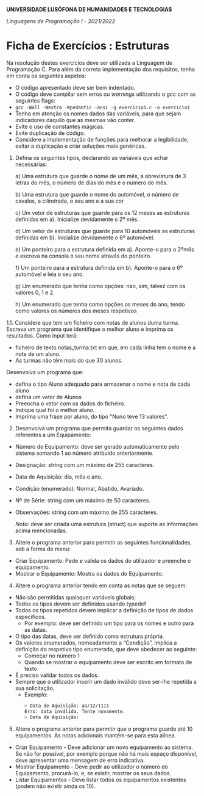 **UNIVERSIDADE LUSÓFONA DE HUMANIDADES E TECNOLOGIAS**

*Linguagens de Programação I - 2021/2022*

# Ficha de Exercícios : Estruturas

Na resolução destes exercícios deve ser utilizada a Linguagem de Programação C. Para além da correta implementação dos requisitos, tenha em conta os seguintes aspetos:

- O código apresentado deve ser bem indentado. 
- O código deve compilar sem erros ou *warnings* utilizando o *gcc* com as seguintes flags:
- `gcc -Wall -Wextra -Wpedantic -ansi -g exercicio1.c -o exercicio1`
- Tenha em atenção os nomes dados das variáveis, para que sejam indicadores daquilo que as mesmas vão conter.
- Evite o uso de constantes mágicas. 
- Evite duplicação de código. 
- Considere a implementação de funções para melhorar a legibilidade, evitar a duplicação e criar soluções mais genéricas.

1.	Defina os seguintes tipos, declarando as variáveis que achar necessárias:

	a) Uma estrutura que guarde o nome de um mês, a abreviatura de 3 letras do mês, o número de dias do mês e o número do mês.
		
	b)	Uma estrutura que guarde o nome do automóvel, o número de cavalos, a cilindrada, o seu ano e a sua cor
	
	c)	Um vetor de estruturas que guarde para os 12 meses as estruturas definidas em a). Inicialize devidamente o 2º mês.
	
	d)	Um vetor de estruturas que guarde para 10 automóveis as estruturas definidas em b). Inicialize devidamente o 6º automóvel.
	
	e)	Um ponteiro para a estrutura definida em a). Aponte-o para o 2ºmês e escreva na consola o seu nome através do ponteiro.
	
	f)	Um ponteiro para a estrutura definida em b). Aponte-o para o 6º automóvel e leia o seu ano.
	
	g)	Um enumerado que tenha como opções: nao, sim, talvez com os valores 0, 1 e 2.
	
	h)	Um enumerado que tenha como opções os meses do ano, tendo como valores os números dos meses respetivos

1.1.    Considere que tem um ficheiro com notas de alunos duma turma. Escreva um programa que identifique o melhor aluno e imprima os resultados. 
Como input terá:
* ficheiro de texto notas_turma.txt em que, em cada linha tem o nome e a nota de um aluno. 
* As turmas não têm mais do que 30 alunos.

Desenvolva um programa que:
* defina o tipo Aluno adequado para armazenar o nome e nota de cada aluno
* defina um vetor de Alunos
* Preencha o vetor com os dados do ficheiro.
* Indique qual foi o melhor aluno.
* Imprima uma frase por aluno, do tipo "Nuno teve 13 valores".

2.	Desenvolva um programa que permita guardar os seguintes dados referentes a um Equipamento: 
- Número de Equipamento: deve ser gerado automaticamente pelo sistema somando 1 ao número atribuído anteriormente.  
- Designação: string com um máximo de 255 caracteres.
- Data de Aquisição: dia, mês e ano.  
- Condição (enumerado): Normal, Abatido, Avariado.  
- Nº de Série: string com um máximo de 50 caracteres.
- Observações: string com um máximo de 255 caracteres.

	*Nota:* deve ser criada uma estrutura (struct) que suporte as informações acima mencionadas.

3.	Altere o programa anterior para permitir as seguintes funcionalidades, sob a forma de menu:
- Criar Equipamento:  Pede e valida os dados do utilizador e preenche o equipamento. 
- Mostrar o Equipamento: Mostra os dados do Equipamento.

4.	 Altere o programa anterior tendo em conta as notas que se seguem:  
- Não são permitidas quaisquer variáveis globais;  
- Todos os tipos devem ser definidos usando typedef
- Todos os tipos repetidos devem implicar a definição de tipos de dados específicos.   
	- Por exemplo: deve ser definido um tipo para os nomes e outro para as datas.  
- O tipo das datas, deve ser definido como estrutura própria.  
- Os valores enumerados, nomeadamente a “Condição”, implica a definição do respetivo tipo enumerado, que deve obedecer ao seguinte:   
	- Começar no número 1
	- Quando se mostrar o equipamento deve ser escrito em formato de texto 
- É preciso validar todos os dados.
- Sempre que o utilizador inserir um dado inválido deve ser­-lhe repetida a sua solicitação.
	- Exemplo:  
		```bash
		> Data de Aquisição: aa/12/1111
		Erro: data inválida. Tente novamente.  
		> Data de Aquisição: 
		```
5.	 Altere o programa anterior para permitir que o programa guarde até 10 equipamentos. As notas adicionais mantêm-se para esta alínea.
- Criar Equipamento - Deve adicionar um novo equipamento ao sistema. Se não for possível, por exemplo porque não há mais espaço disponível, deve apresentar uma mensagem de erro indicativa. 
- Mostrar Equipamento - Deve pedir ao utilizador o número do Equipamento, procurá-lo, e, se existir, mostrar os seus dados.
- Listar Equipamentos - Deve listar todos os equipamentos existentes (podem não existir ainda os 10).
